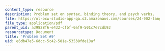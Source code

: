 ```yaml
---
content_type: resource
description: Problem set on syntax, binding theory, and psych verbs.
file: https://ol-ocw-studio-app-qa.s3.amazonaws.com/courses/24-902-language-and-its-structure-ii-syntax-fall-2003/e6db47e56dcc5c42581e53538fde10af_ps_9.pdf
file_type: application/pdf
parent_uid: a39828f6-e432-cfbf-0af9-501c7e7cdb93
resourcetype: Document
title: 'Problem Set #9'
uid: e6db47e5-6dcc-5c42-581e-53538fde10af
---
```


